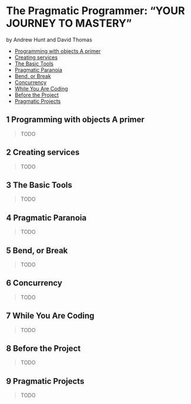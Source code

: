 # The Pragmatic Programmer: “YOUR JOURNEY TO MASTERY”
by Andrew Hunt and David Thomas

- [Programming with objects A primer](#programming-with-objects-a-primer)
- [Creating services](#creating-services)
- [The Basic Tools](#the-basic-tools)
- [Pragmatic Paranoia](#pragmatic-paranoia)
- [Bend, or Break](#bend,-or-break)
- [Concurrency](#concurrency)
- [While You Are Coding](#while-you-are-coding)
- [Before the Project](#before-the-project)
- [Pragmatic Projects](#pragmatic-projects)

## 1 Programming with objects A primer
> TODO
## 2 Creating services
> TODO
## 3 The Basic Tools
> TODO
## 4 Pragmatic Paranoia
> TODO
## 5 Bend, or Break
> TODO
## 6 Concurrency
> TODO
## 7 While You Are Coding
> TODO
## 8 Before the Project
> TODO
## 9 Pragmatic Projects
> TODO